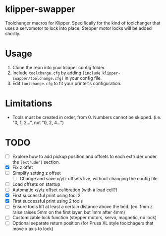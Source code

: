 # klipper-swapper
Toolchanger macros for Klipper. Specifically for the kind of toolchanger that uses a servomotor to lock into place. Stepper motor locks will be added shortly. 

# Usage
1. Clone the repo into your klipper config folder.
2. Include `toolchange.cfg` by adding `[include klipper-swapper/toolchange.cfg]` in your config file.
3. Edit `toolchange.cfg` to fit your printer's configuration.


# Limitations
- Tools must be created in order, from 0. Numbers cannot be skipped. (i.e. "0, 1, 2...", not "0, 2, 4...")

# TODO
- [ ] Explore how to add pickup position and offsets to each extruder under the `[extruder]` section.
- [x] Fix z offet
- [ ] Simplify setting z offset
    - [ ] Change and save x/y/z offsets live, without changing the config file.
- [ ] Load offsets on startup
- [ ] Automatic x/y/z offset calibration (with a load cell?)
- [x] First successful print using tool 2
- [x] First successful print using 2 tools
- [ ] Ensure tools lift at least a certain distance above the bed. (ex. 1mm z raise raises 5mm on the first layer, but 1mm after 4mm)
- [ ] Customizable lock function (stepper motors, servo, magnetic, no lock)
- [ ] Optional separate return position (for Prusa XL style toolchagers that move x axis to lock)